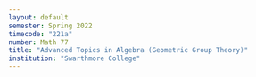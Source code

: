 ```yaml
---
layout: default
semester: Spring 2022
timecode: "221a"
number: Math 77
title: "Advanced Topics in Algebra (Geometric Group Theory)"
institution: "Swarthmore College"
---
```

